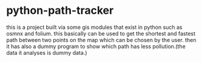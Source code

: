 # python-path-tracker
this is a project built via some gis modules that exist in python such as osmnx and folium.
this basically can be used to get the shortest and fastest path between two points on the map which can be chosen by the user.
then it has also a dummy program to show which path has less pollution.(the data it analyses is dummy data.)
